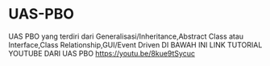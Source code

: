 # UAS-PBO
UAS PBO yang terdiri dari Generalisasi/Inheritance,Abstract Class atau Interface,Class Relationship,GUI/Event Driven
DI BAWAH INI LINK TUTORIAL YOUTUBE DARI UAS PBO
https://youtu.be/8kue9tSycuc
